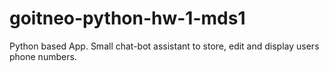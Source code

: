 # goitneo-python-hw-1-mds1
Python based App. Small chat-bot assistant to store, edit and display users phone numbers. 
